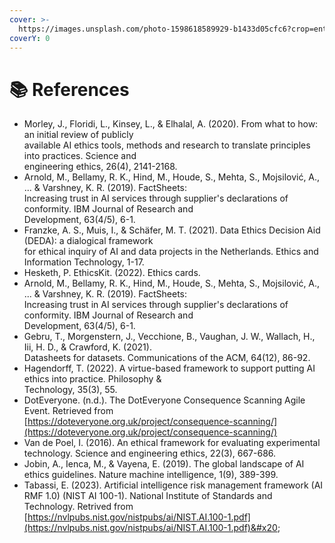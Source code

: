 ```yaml
---
cover: >-
  https://images.unsplash.com/photo-1598618589929-b1433d05cfc6?crop=entropy&cs=srgb&fm=jpg&ixid=M3wxOTcwMjR8MHwxfHNlYXJjaHwzfHxyZWZlcmVuY2VzfGVufDB8fHx8MTcwMDAxNTAzOXww&ixlib=rb-4.0.3&q=85
coverY: 0
---
```


# 📚 References

* Morley, J., Floridi, L., Kinsey, L., & Elhalal, A. (2020). From what to how: an initial review of publicly  \
  available AI ethics tools, methods and research to translate principles into practices. Science and  \
  engineering ethics, 26(4), 2141-2168.
* Arnold, M., Bellamy, R. K., Hind, M., Houde, S., Mehta, S., Mojsilović, A., ... & Varshney, K. R. (2019). FactSheets:\
  Increasing trust in AI services through supplier's declarations of conformity. IBM Journal of Research and\
  Development, 63(4/5), 6-1.
* Franzke, A. S., Muis, I., & Schäfer, M. T. (2021). Data Ethics Decision Aid (DEDA): a dialogical framework  \
  for ethical inquiry of AI and data projects in the Netherlands. Ethics and Information Technology, 1-17.
* Hesketh, P. EthicsKit. (2022). Ethics cards.&#x20;
* Arnold, M., Bellamy, R. K., Hind, M., Houde, S., Mehta, S., Mojsilović, A., ... & Varshney, K. R. (2019). FactSheets:\
  Increasing trust in AI services through supplier's declarations of conformity. IBM Journal of Research and\
  Development, 63(4/5), 6-1.
* Gebru, T., Morgenstern, J., Vecchione, B., Vaughan, J. W., Wallach, H., Iii, H. D., & Crawford, K. (2021).\
  Datasheets for datasets. Communications of the ACM, 64(12), 86-92.
* Hagendorff, T. (2022). A virtue-based framework to support putting AI ethics into practice. Philosophy &\
  Technology, 35(3), 55.
* DotEveryone. (n.d.). The DotEveryone Consequence Scanning Agile Event. Retrieved from [https://doteveryone.org.uk/project/consequence-scanning/](https://doteveryone.org.uk/project/consequence-scanning/)
* Van de Poel, I. (2016). An ethical framework for evaluating experimental technology. Science and engineering ethics, 22(3), 667-686.
* Jobin, A., Ienca, M., & Vayena, E. (2019). The global landscape of AI ethics guidelines. Nature machine intelligence, 1(9), 389-399.
* Tabassi, E. (2023). Artificial intelligence risk management framework (AI RMF 1.0) (NIST AI 100-1). National Institute of Standards and Technology. Retrived from [https://nvlpubs.nist.gov/nistpubs/ai/NIST.AI.100-1.pdf](https://nvlpubs.nist.gov/nistpubs/ai/NIST.AI.100-1.pdf)&#x20;
